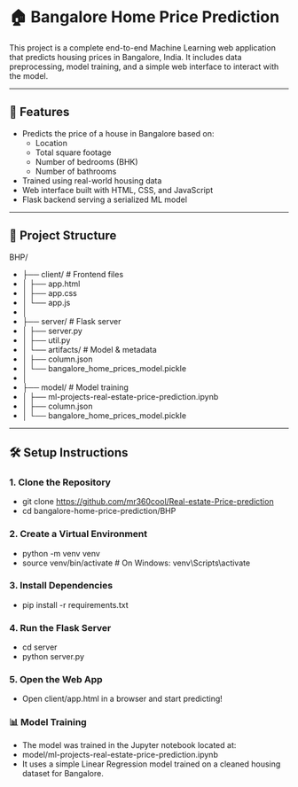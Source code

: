 # 🏠 Bangalore Home Price Prediction

This project is a complete end-to-end Machine Learning web application that predicts housing prices in Bangalore, India. It includes data preprocessing, model training, and a simple web interface to interact with the model.

---

## 🚀 Features

- Predicts the price of a house in Bangalore based on:
  - Location
  - Total square footage
  - Number of bedrooms (BHK)
  - Number of bathrooms
- Trained using real-world housing data
- Web interface built with HTML, CSS, and JavaScript
- Flask backend serving a serialized ML model

---

## 📁 Project Structure

BHP/
- ├── client/ # Frontend files
- │ ├── app.html
- │ ├── app.css
- │ └── app.js
- │
- ├── server/ # Flask server
- │ ├── server.py
- │ ├── util.py
- │ └── artifacts/ # Model & metadata
- │ ├── column.json
- │ └── bangalore_home_prices_model.pickle
- │
- ├── model/ # Model training
- │ ├── ml-projects-real-estate-price-prediction.ipynb
- │ ├── column.json
- │ └── bangalore_home_prices_model.pickle

---

## 🛠️ Setup Instructions

### 1. Clone the Repository
- git clone https://github.com/mr360cool/Real-estate-Price-prediction
- cd bangalore-home-price-prediction/BHP

### 2. Create a Virtual Environment
- python -m venv venv
- source venv/bin/activate  # On Windows: venv\Scripts\activate

### 3. Install Dependencies
- pip install -r requirements.txt

### 4. Run the Flask Server
- cd server
- python server.py

### 5. Open the Web App
- Open client/app.html in a browser and start predicting!

### 📊 Model Training
- The model was trained in the Jupyter notebook located at:
- model/ml-projects-real-estate-price-prediction.ipynb
- It uses a simple Linear Regression model trained on a cleaned housing dataset for Bangalore.
